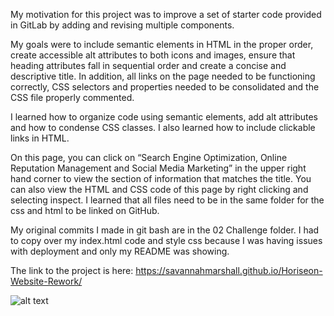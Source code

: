 My motivation for this project was to improve a set of starter code provided in GitLab by adding and revising multiple components.

My goals were to include semantic elements in HTML in the proper order, create accessible alt attributes to both icons and images, ensure that heading attributes fall in sequential order and create a concise and descriptive title. In addition, all links on the page needed to be functioning correctly, CSS selectors and properties needed to be consolidated and the CSS file properly commented.

I learned how to organize code using semantic elements, add alt attributes and how to condense CSS classes. I also learned how to include clickable links in HTML.

On this page, you can click on “Search Engine Optimization, Online Reputation Management and Social Media Marketing” in the upper right hand corner to view the section of information that matches the title. You can also view the HTML and CSS code of this page by right clicking and selecting inspect. I learned that all files need to be in the same folder for the css and html to be linked on GitHub.

My original commits I made in git bash are in the 02 Challenge folder. I had to copy over my index.html code and style css because I was having issues with deployment and only my README was showing. 

The link to the project is here: https://savannahmarshall.github.io/Horiseon-Website-Rework/

![alt text](https://github.com/savannahmarshall/Horiseon-Website-Rework/blob/main/Challenge-1%20Screenshot.png)


